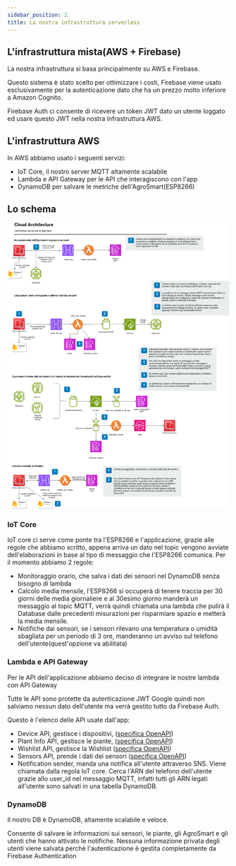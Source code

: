 ```yaml
---
sidebar_position: 2
title: La nostra infrastruttura serverless
---
```


## L'infrastruttura mista(AWS + Firebase)

La nostra infrastruttura si basa principalmente su AWS e Firebase.

Questo sistema è stato scelto per ottimizzare i costi, Firebase viene usato esclusivamente per la autenticazione dato che ha un prezzo molto inferiore a Amazon Cognito. 

Firebase Auth ci consente di ricevere un token JWT dato un utente loggato ed usare questo JWT nella nostra infrastruttura AWS.

## L'infrastruttura AWS

In AWS abbiamo usato i seguenti servizi:

- IoT Core, il nostro server MQTT altamente scalabile
- Lambda e API Gateway per le API che interagiscono con l'app
- DynamoDB per salvare le metriche dell'AgroSmart(ESP8266)

## Lo schema

<img src="https://github.com/agromate-devs/cloud_architecture/blob/main/architecture.drawio.png?raw=true" />

### IoT Core

IoT core ci serve come ponte tra l'ESP8266 e l'applicazione, grazie alle regole che abbiamo scritto, appena arriva un dato nel topic vengono avviate dell'elaborazioni in base al tipo di messaggio che l'ESP8266 comunica. Per il momento abbiamo 2 regole:

- Monitoraggio orario, che salva i dati dei sensori nel DynamoDB senza bisogno di lambda
- Calcolo media mensile, l'ESP8266 si occuperà di tenere traccia per 30 giorni delle media giornaliere e al 30esimo giorno manderà un messaggio al topic MQTT, verrà quindi chiamata una lambda che pulirà il Database dalle precedenti misurazioni per risparmiare spazio e metterà la media mensile.
- Notifiche dai sensori, se i sensori rilevano una temperatura o umidità sbagliata per un periodo di 3 ore, manderanno un avviso sul telefono dell'utente(quest'opzione va abilitata)

### Lambda e API Gateway

Per le API dell'applicazione abbiamo deciso di integrare le nostre lambda con API Gateway

Tutte le API sono protette da autenticazione JWT Google quindi non salviamo nessun dato dell'utente ma verrà gestito tutto da Firebase Auth.

Questo è l'elenco delle API usate dall'app:

- Device API, gestisce i dispositivi, ([specifica OpenAPI](https://agromate-devs.github.io/lambda/device_api.html))
- Plant Info API, gestisce le piante, ([specifica OpenAPI](https://agromate-devs.github.io/lambda/plant_info.html))
- Wishlist API, gestisce la Wishlist ([specifica OpenAPI](https://agromate-devs.github.io/lambda/wishlist.html))
- Sensors API, prende i dati dei sensori ([specifica OpenAPI](https://agromate-devs.github.io/docs/docs/AWS#lambda-e-api-gateway))
- Notification sender, manda una notifica all'utente attraverso SNS. Viene chiamata dalla regola IoT core. Cerca l'ARN del telefono dell'utente grazie allo user_id nel messaggio MQTT, infatti tutti gli ARN legati all'utente sono salvati in una tabella DynamoDB.

### DynamoDB

Il nostro DB è DynamoDB, altamente scalabile e veloce.

Consente di salvare le informazioni sui sensori, le piante, gli AgroSmart e gli utenti che hanno attivato le notifiche. Nessuna informazione privata degli utenti viene salvata perchè l'autenticazione è gestita completamente da Firebase Authentication
